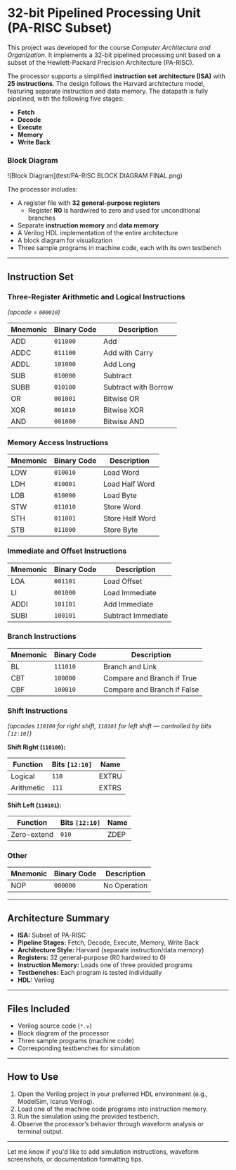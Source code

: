 # 32-bit Pipelined Processing Unit (PA-RISC Subset)

This project was developed for the course *Computer Architecture and Organization*. It implements a 32-bit pipelined processing unit based on a subset of the Hewlett-Packard Precision Architecture (PA-RISC).

The processor supports a simplified **instruction set architecture (ISA)** with **25 instructions**. The design follows the Harvard architecture model, featuring separate instruction and data memory. The datapath is fully pipelined, with the following five stages:
- **Fetch**
- **Decode**
- **Execute**
- **Memory**
- **Write Back**
  
### Block Diagram

![Block Diagram](test/PA-RISC BLOCK DIAGRAM FINAL.png)


The processor includes:
- A register file with **32 general-purpose registers**
  - Register **R0** is hardwired to zero and used for unconditional branches
- Separate **instruction memory** and **data memory**
- A Verilog HDL implementation of the entire architecture
- A block diagram for visualization
- Three sample programs in machine code, each with its own testbench

---

## Instruction Set

### Three-Register Arithmetic and Logical Instructions  
*(opcode = `000010`)*

| Mnemonic | Binary Code | Description                      |
|----------|-------------|----------------------------------|
| ADD      | `011000`    | Add                              |
| ADDC     | `011100`    | Add with Carry                   |
| ADDL     | `101000`    | Add Long                         |
| SUB      | `010000`    | Subtract                         |
| SUBB     | `010100`    | Subtract with Borrow             |
| OR       | `001001`    | Bitwise OR                       |
| XOR      | `001010`    | Bitwise XOR                      |
| AND      | `001000`    | Bitwise AND                      |

### Memory Access Instructions

| Mnemonic | Binary Code | Description         |
|----------|-------------|---------------------|
| LDW      | `010010`    | Load Word           |
| LDH      | `010001`    | Load Half Word      |
| LDB      | `010000`    | Load Byte           |
| STW      | `011010`    | Store Word          |
| STH      | `011001`    | Store Half Word     |
| STB      | `011000`    | Store Byte          |

### Immediate and Offset Instructions

| Mnemonic | Binary Code | Description         |
|----------|-------------|---------------------|
| LOA      | `001101`    | Load Offset         |
| LI       | `001000`    | Load Immediate      |
| ADDI     | `101101`    | Add Immediate       |
| SUBI     | `100101`    | Subtract Immediate  |

### Branch Instructions

| Mnemonic | Binary Code | Description                    |
|----------|-------------|--------------------------------|
| BL       | `111010`    | Branch and Link                |
| CBT      | `100000`    | Compare and Branch if True     |
| CBF      | `100010`    | Compare and Branch if False    |

### Shift Instructions  
*(opcodes `110100` for right shift, `110101` for left shift — controlled by bits `[12:10]`)*

**Shift Right (`110100`):**

| Function | Bits `[12:10]` | Name   |
|----------|----------------|--------|
| Logical  | `110`          | EXTRU  |
| Arithmetic | `111`        | EXTRS  |

**Shift Left (`110101`):**

| Function | Bits `[12:10]` | Name   |
|----------|----------------|--------|
| Zero-extend | `010`       | ZDEP   |

### Other

| Mnemonic | Binary Code | Description     |
|----------|-------------|-----------------|
| NOP      | `000000`    | No Operation    |

---

## Architecture Summary

- **ISA:** Subset of PA-RISC
- **Pipeline Stages:** Fetch, Decode, Execute, Memory, Write Back
- **Architecture Style:** Harvard (separate instruction/data memory)
- **Registers:** 32 general-purpose (R0 hardwired to 0)
- **Instruction Memory:** Loads one of three provided programs
- **Testbenches:** Each program is tested individually
- **HDL:** Verilog

---

## Files Included

- Verilog source code (`*.v`)
- Block diagram of the processor
- Three sample programs (machine code)
- Corresponding testbenches for simulation

---

## How to Use

1. Open the Verilog project in your preferred HDL environment (e.g., ModelSim, Icarus Verilog).
2. Load one of the machine code programs into instruction memory.
3. Run the simulation using the provided testbench.
4. Observe the processor’s behavior through waveform analysis or terminal output.

---

Let me know if you'd like to add simulation instructions, waveform screenshots, or documentation formatting tips.
